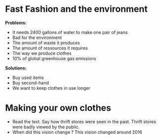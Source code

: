 # Fast Fashion and the environment

**Problems:**

- It needs 2400 gallons of water to make one pair of jeans
- Bad for the environment
- The amount of waste it produces
- The amount of ressources it requires
- The way we produce clothes
- 10% of global greenhouse gas emissions

**Solutions:**

- Buy used items
- Buy second-hand
- We want to keep clothes in use longer
# Making your own clothes

- Read the text. Say how thrift stores were seen in the past.
Thrift stores were badly viewed by the public.
- When did this vision change ?
This vision changed around 2016